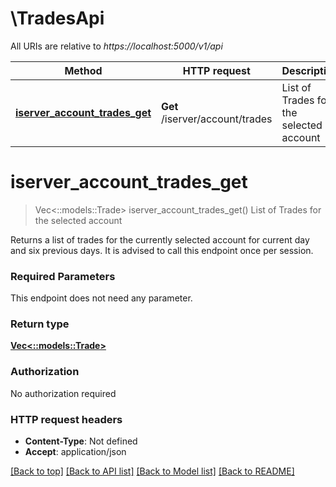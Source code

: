 # \TradesApi

All URIs are relative to *https://localhost:5000/v1/api*

Method | HTTP request | Description
------------- | ------------- | -------------
[**iserver_account_trades_get**](TradesApi.md#iserver_account_trades_get) | **Get** /iserver/account/trades | List of Trades for the selected account


# **iserver_account_trades_get**
> Vec<::models::Trade> iserver_account_trades_get()
List of Trades for the selected account

Returns a list of trades for the currently selected account for current day and six previous days. It is advised to call this endpoint once per session. 

### Required Parameters
This endpoint does not need any parameter.

### Return type

[**Vec<::models::Trade>**](trade.md)

### Authorization

No authorization required

### HTTP request headers

 - **Content-Type**: Not defined
 - **Accept**: application/json

[[Back to top]](#) [[Back to API list]](../README.md#documentation-for-api-endpoints) [[Back to Model list]](../README.md#documentation-for-models) [[Back to README]](../README.md)

